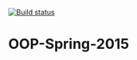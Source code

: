 [![Build status](https://ci.appveyor.com/api/projects/status/mj62gc39pyhio9c5?svg=true)](https://ci.appveyor.com/project/thepalmelund/oop-spring-2015)

# OOP-Spring-2015
